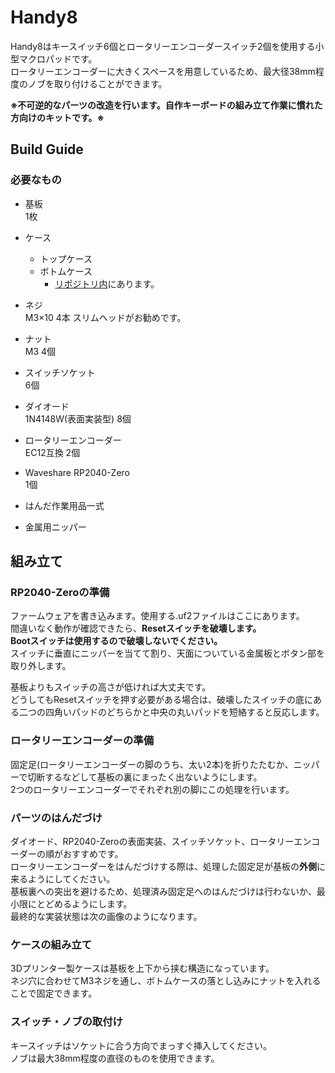 # Handy8
Handy8はキースイッチ6個とロータリーエンコーダースイッチ2個を使用する小型マクロパッドです。  
ロータリーエンコーダーに大きくスペースを用意しているため、最大径38mm程度のノブを取り付けることができます。  

**※不可逆的なパーツの改造を行います。自作キーボードの組み立て作業に慣れた方向けのキットです。※**

## Build Guide
### 必要なもの
- 基板  
  1枚
- ケース
  - トップケース
  - ボトムケース
    - [リポジトリ内](/firm)にあります。

- ネジ  
  M3×10 4本
  スリムヘッドがお勧めです。
- ナット  
  M3 4個
- スイッチソケット  
    6個
- ダイオード  
    1N4148W(表面実装型) 8個
- ロータリーエンコーダー  
    EC12互換 2個  
- Waveshare RP2040-Zero  
    1個
  
- はんだ作業用品一式
- 金属用ニッパー

## 組み立て
### RP2040-Zeroの準備
ファームウェアを書き込みます。使用する.uf2ファイルはここにあります。  
間違いなく動作が確認できたら、**Resetスイッチを破壊します。**  
**Bootスイッチは使用するので破壊しないでください。**  
スイッチに垂直にニッパーを当てて割り、天面についている金属板とボタン部を取り外します。  
  
基板よりもスイッチの高さが低ければ大丈夫です。  
どうしてもResetスイッチを押す必要がある場合は、破壊したスイッチの底にある二つの四角いパッドのどちらかと中央の丸いパッドを短絡すると反応します。

### ロータリーエンコーダーの準備
固定足(ロータリーエンコーダーの脚のうち、太い2本)を折りたたむか、ニッパーで切断するなどして基板の裏にまったく出ないようにします。  
2つのロータリーエンコーダーでそれぞれ別の脚にこの処理を行います。

### パーツのはんだづけ
ダイオード、RP2040-Zeroの表面実装、スイッチソケット、ロータリーエンコーダーの順がおすすめです。  
ロータリーエンコーダーをはんだづけする際は、処理した固定足が基板の**外側**に来るようにしてください。  
基板裏への突出を避けるため、処理済み固定足へのはんだづけは行わないか、最小限にとどめるようにします。  
最終的な実装状態は次の画像のようになります。

### ケースの組み立て
3Dプリンター製ケースは基板を上下から挟む構造になっています。  
ネジ穴に合わせてM3ネジを通し、ボトムケースの落とし込みにナットを入れることで固定できます。

### スイッチ・ノブの取付け
キースイッチはソケットに合う方向でまっすぐ挿入してください。  
ノブは最大38mm程度の直径のものを使用できます。
